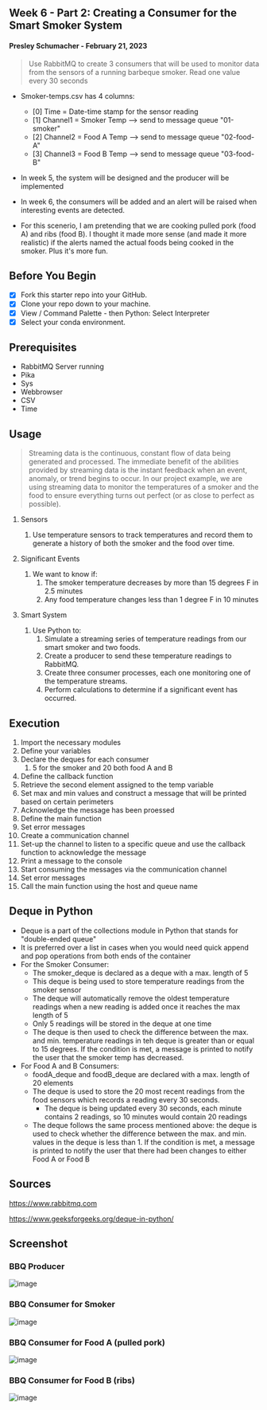 ## Week 6 - Part 2: Creating a Consumer for the Smart Smoker System
#### Presley Schumacher - February 21, 2023

> Use RabbitMQ to create 3 consumers that will be used to monitor data from the sensors of a running barbeque smoker. Read one value every 30 seconds

* Smoker-temps.csv has 4 columns:
  * [0] Time = Date-time stamp for the sensor reading
  * [1] Channel1 = Smoker Temp --> send to message queue "01-smoker"
  * [2] Channel2 = Food A Temp --> send to message queue "02-food-A"
  * [3] Channel3 = Food B Temp --> send to message queue "03-food-B"
  
* In week 5, the system will be designed and the producer will be implemented
* In week 6, the consumers will be added and an alert will be raised when interesting events are detected.
*  For this scenerio, I am pretending that we are cooking pulled pork (food A) and ribs (food B). I thought it made more sense (and made it more realistic) if the alerts named the actual foods being cooked in the smoker. Plus it's more fun.

## Before You Begin
- [x] Fork this starter repo into your GitHub.
- [x] Clone your repo down to your machine.
- [x] View / Command Palette - then Python: Select Interpreter
- [x] Select your conda environment. 

## Prerequisites
* RabbitMQ Server running
* Pika
* Sys
* Webbrowser
* CSV
* Time

## Usage

> Streaming data is the continuous, constant flow of data being generated and processed. The immediate benefit of the abilities provided by streaming data is the instant feedback when an event, anomaly, or trend begins to occur. In our project example, we are using streaming data to monitor the temperatures of a smoker and the food to ensure everything turns out perfect (or as close to perfect as possible).

1. Sensors
    1. Use temperature sensors to track temperatures and record them to generate a history of both the smoker and the food over time. 

1. Significant Events
    1. We want to know if:
        1. The smoker temperature decreases by more than 15 degrees F in 2.5 minutes
        1. Any food temperature changes less than 1 degree F in 10 minutes
 
 1. Smart System
     1. Use Python to:
         1. Simulate a streaming series of temperature readings from our smart smoker and two foods.
         1. Create a producer to send these temperature readings to RabbitMQ.
         1. Create three consumer processes, each one monitoring one of the temperature streams. 
         1. Perform calculations to determine if a significant event has occurred.

## Execution
1. Import the necessary modules
1. Define your variables
1. Declare the deques for each consumer
    1. 5 for the smoker and 20 both food A and B
1. Define the callback function
1. Retrieve the second element assigned to the temp variable
1. Set max and min values and construct a message that will be printed based on certain perimeters
1. Acknowledge the message has been proessed
1. Define the main function
1. Set error messages
1. Create a communication channel
1. Set-up the channel to listen to a specific queue and use the callback function to acknowledge the message
1. Print a message to the console
1. Start consuming the messages via the communication channel
1. Set error messages
1. Call the main function using the host and queue name

## Deque in Python
* Deque is a part of the collections module in Python that stands for "double-ended queue"
* It is preferred over a list in cases when you would need quick append and pop operations from both ends of the container
* For the Smoker Consumer:
   * The smoker_deque is declared as a deque with a max. length of 5
   * This deque is being used to store temperature readings from the smoker sensor
   * The deque will automatically remove the oldest temperature readings when a new reading is added once it reaches the max length of 5
   * Only 5 readings will be stored in the deque at one time
   * The deque is then used to check the difference between the max. and min. temperature readings in teh deque is greater than or equal to 15 degrees. If the condition is met, a message is printed to notify the user that the smoker temp has decreased.
* For Food A and B Consumers:
   * foodA_deque and foodB_deque are declared with a max. length of 20 elements
   * The deque is used to store the 20 most recent readings from the food sensors which records a reading every 30 seconds.
      * The deque is being updated every 30 seconds, each minute contains 2 readings, so 10 minutes would contain 20 readings
   * The deque follows the same process mentioned above: the deque is used to check whether the difference between the max. and min. values in the deque is less than 1. If the condition is met, a message is printed to notify the user that there had been changes to either Food A or Food B



## Sources
https://www.rabbitmq.com

https://www.geeksforgeeks.org/deque-in-python/

## Screenshot

### BBQ Producer
![image](https://user-images.githubusercontent.com/105391626/221429866-fa2b8de4-d9ef-43f6-98e6-ad24d810f8c8.png)

### BBQ Consumer for Smoker
![image](https://user-images.githubusercontent.com/105391626/221429897-c98d7ee8-d048-4001-813f-46ce870f2c1a.png)

### BBQ Consumer for Food A (pulled pork)
![image](https://user-images.githubusercontent.com/105391626/221429923-537ea089-e7d8-4cc3-8eb7-84457efc1a6b.png)

### BBQ Consumer for Food B (ribs)
![image](https://user-images.githubusercontent.com/105391626/221430142-15ec4232-d7f9-4447-b7df-e32298009fa4.png)

